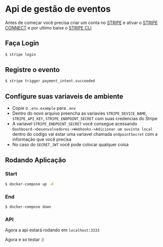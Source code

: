 # Api de gestão de eventos
Antes de começar você precisa criar um conta no [STRIPE](https://stripe.com/br) e ativar o [STRIPE CONNECT](https://stripe.com/docs/connect) e por ultimo baixe o [STRIPE CLI](https://stripe.com/docs/stripe-cli)
## Faça Login
```bash
$ stripe login
```
## Registre o evento
```bash
$ stripe trigger payment_intent.succeeded
```

## Configure suas variaveis de ambiente
- Copie o `.env.example` para `.env`
- Dentro do novo arquivo preencha as variavies `STRIPE_DEVICE_NAME`, `STRIPE_API_KEY`, `STRIPE_ENDPOINT_SECRET` com suas credencias do Stripe
- A variavel `STRIPE_ENDPOINT_SECRET` você consegue acessando `Dashboard->Desenvolvedores->Webhooks->Adicionar um ouvinte local` dentro do codigo vai estar uma variavel chamada `endpointSecret` com a informação que você precisa
- No caso do `SECRET_JWT` você pode colocar qualquer coisa

## Rodando Aplicação
### **Start**
```bash
$ docker-compose up -d
```
### **End**
```bash
$ docker-compose down
```
### **API**
Agora a api estará rodando em `localhost:3333`

Agora e so testar :)